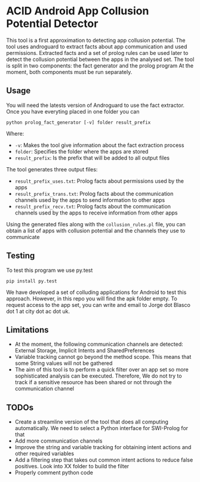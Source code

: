 # ACID Android App Collusion Potential Detector

This tool is a first approximation to detecting app collusion potential. The tool uses androguard to extract facts about
app communication and used permissions. Extracted facts and a set of prolog rules can be used later to detect the collusion
potential between the apps in the analysed set. The tool is split in two components: the fact generator and the prolog program
At the moment, both components must be run separately.


## Usage

You will need the latests version of Androguard to use the fact extractor. Once you have everyting placed in one folder you can
```
python prolog_fact_generator [-v] folder result_prefix
```

Where:
- `-v`: Makes the tool give information about the fact extraction process
- `folder`: Specifies the folder where the apps are stored
- `result_prefix`: Is the prefix that will be added to all output files

The tool generates three output files:
- `result_prefix_uses.txt`: Prolog facts about permissions used by the apps
- `result_prefix_trans.txt`: Prolog facts about the communication channels used by the apps to send information to other apps
- `result_prefix_recv.txt`: Prolog facts about the communication channels used by the apps to receive information from other apps

Using the generated files along with the `collusion_rules.pl` file, you can obtain a list of apps with collusion potential and the channels they use to communicate

## Testing

To test this program we use py.test
```
pip install py.test
```

We have developed a set of colluding applications for Android to test this approach. However, in this repo you will find the apk folder empty. To request access to the app set, you can write and email to
Jorge dot Blasco dot 1 at city dot ac dot uk.

## Limitations

- At the moment, the following communication channels are detected: External Storage, Implicit Intents and SharedPreferences
- Variable tracking cannot go beyond the method scope. This means that some String values will not be gathered
- The aim of this tool is to perform a quick filter over an app set so more sophisticated analysis can be executed. Therefore, We do not try to track if a sensitive resource has been shared or not through the communication channel


## TODOs
- Create a streamline version of the tool that does all computing automatically. We need to select a Python interface for SWI-Prolog for that
- Add more communication channels
- Improve the string and variable tracking for obtaining intent actions and other required variables
- Add a filtering step that takes out common intent actions to reduce false positives. Look into XX folder to build the filter
- Properly comment python code
